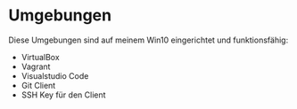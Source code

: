 # Umgebungen
Diese Umgebungen sind auf meinem Win10 eingerichtet und funktionsfähig:
- VirtualBox
- Vagrant
- Visualstudio Code
- Git Client
- SSH Key für den Client


<!--stackedit_data:
eyJoaXN0b3J5IjpbMjc1MjU2ODY1XX0=
-->